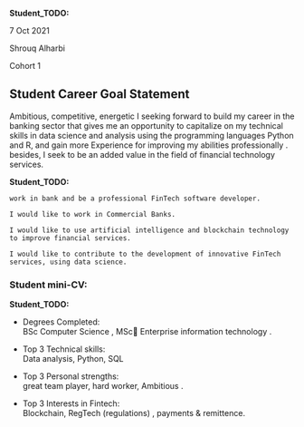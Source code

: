 __Student_TODO:__  

7 Oct 2021

Shrouq Alharbi

Cohort 1


## Student Career Goal Statement 

Ambitious, competitive, energetic I seeking forward to build my career in the banking sector that gives me an opportunity to capitalize on my technical skills in data science and analysis using the programming languages Python and R, and gain more Experience for improving my abilities professionally . besides, I seek to be an added value in the field of financial technology services.


   __Student_TODO:__ 
 
    work in bank and be a professional FinTech software developer.

    I would like to work in Commercial Banks.

    I would like to use artificial intelligence and blockchain technology to improve financial services.

    I would like to contribute to the development of innovative FinTech services, using data science.


### Student mini-CV:

  __Student_TODO:__

  - Degrees Completed:    
       BSc Computer Science , MScِ Enterprise information technology .

  - Top 3 Technical skills:    
         Data analysis, Python, SQL

  - Top 3 Personal strengths:   
       great team player, hard worker, Ambitious .


  - Top 3 Interests in Fintech:    
       Blockchain, RegTech (regulations) , payments & remittence.